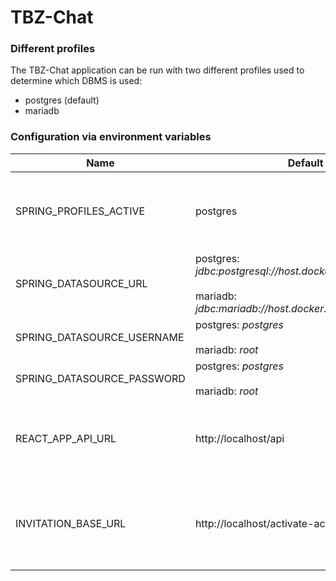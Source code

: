 # TBZ-Chat

### Different profiles
The TBZ-Chat application can be run with two different profiles used to determine which DBMS is used:
 * postgres (default)
 * mariadb

### Configuration via environment variables
Name | Default value | Description
-----|-------|-------------
SPRING_PROFILES_ACTIVE | postgres | The profile used to determine which DBMS is used
SPRING_DATASOURCE_URL | postgres: _jdbc:postgresql://host.docker.internal:5432/tbz_chat_<br><br>mariadb: _jdbc:mariadb://host.docker.internal:3306/tbz_chat_ | Database connection URL
SPRING_DATASOURCE_USERNAME | postgres: _postgres_<br><br>mariadb: _root_ | Database connection username
SPRING_DATASOURCE_PASSWORD | postgres: _postgres_<br><br>mariadb: _root_ | Database connection password
REACT_APP_API_URL | http://localhost/api | URL for the User interface to use to access the REST API
INVITATION_BASE_URL | http://localhost/activate-account | The base URL used to generate the account activation link sent via email